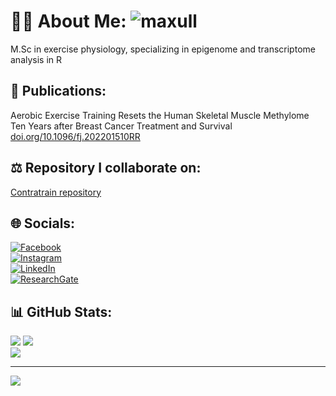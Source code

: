 # 👨‍🔬 About Me:  <img src="https://komarev.com/ghpvc/?username=maxull&label=Profile%20views&color=ce9927&style=flat" alt="maxull" />
M.Sc in exercise physiology, specializing in epigenome and transcriptome analysis in R


## 🧾 Publications:
Aerobic Exercise Training Resets the Human Skeletal Muscle Methylome Ten Years after Breast Cancer Treatment and Survival <br/>
[doi.org/10.1096/fj.202201510RR](https://doi.org/10.1096/fj.202201510RR)

## ⚖ Repository I collaborate on:
[Contratrain repository](https://github.com/dhammarstrom/contratrain)


## 🌐 Socials:
  [![Facebook](https://img.shields.io/badge/Facebook-%231877F2.svg?logo=Facebook&logoColor=white)](https://www.facebook.com/max.ullrich.969/) <br/>
  [![Instagram](https://img.shields.io/badge/Instagram-%23E4405F.svg?logo=Instagram&logoColor=white)](https://instagram.com/max.ullrich) <br/>
  [![LinkedIn](https://img.shields.io/badge/LinkedIn-%230077B5.svg?logo=linkedin&logoColor=white)](https://www.linkedin.com/in/maxullrich/) <br/>
  [![ResearchGate](https://img.shields.io/badge/ResearchGate-0cb.svg?logo=ResearchGate&logoColor=white)](https://www.researchgate.net/profile/Max-Ullrich-5)<br/>


## 📊 GitHub Stats:
<img align = "Left" > ![](https://github-readme-stats.vercel.app/api?username=maxull&theme=blue-green&hide_border=false&include_all_commits=false&count_private=false)
<img align = "Right" >![](https://github-readme-streak-stats.herokuapp.com/?user=maxull&theme=blue-green&hide_border=false)<br/>
![](https://github-readme-stats.vercel.app/api/top-langs/?username=maxull&theme=blue-green&hide_border=false&include_all_commits=false&count_private=false&layout=compact)

---
[![](https://visitcount.itsvg.in/api?id=maxull&icon=0&color=0)](https://visitcount.itsvg.in)

<!-- Proudly created with GPRM ( https://gprm.itsvg.in ) -->
